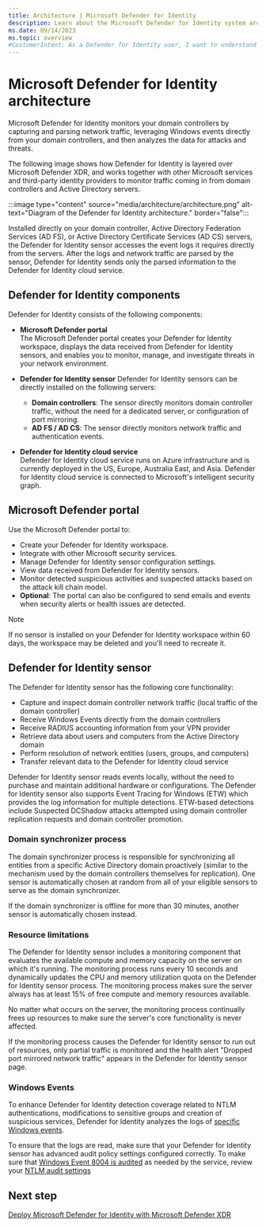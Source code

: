 ```yaml
---
title: Architecture | Microsoft Defender for Identity
description: Learn about the Microsoft Defender for Identity system architecture and related components.
ms.date: 09/14/2023
ms.topic: overview
#CustomerIntent: As a Defender for Identity user, I want to understand the relevant components and how they interact with the rest of my environment so that I can best use Defender for Identity features.
---
```


# Microsoft Defender for Identity architecture

Microsoft Defender for Identity monitors your domain controllers by capturing and parsing network traffic, leveraging Windows events directly from your domain controllers, and then analyzes the data for attacks and threats.

The following image shows how Defender for Identity is layered over Microsoft Defender XDR, and works together with other Microsoft services and third-party identity providers to monitor traffic coming in from domain controllers and Active Directory servers.

:::image type="content" source="media/architecture/architecture.png" alt-text="Diagram of the Defender for Identity architecture." border="false":::

Installed directly on your domain controller, Active Directory Federation Services (AD FS), or Active Directory Certificate Services (AD CS) servers, the Defender for Identity sensor accesses the event logs it requires directly from the servers. After the logs and network traffic are parsed by the sensor, Defender for Identity sends only the parsed information to the Defender for Identity cloud service.

## Defender for Identity components

Defender for Identity consists of the following components:

- **Microsoft Defender portal**  
The Microsoft Defender portal creates your Defender for Identity workspace, displays the data received from Defender for Identity sensors, and enables you to monitor, manage, and investigate threats in your network environment.

- **Defender for Identity sensor** 
Defender for Identity sensors can be directly installed on the following servers:
  - **Domain controllers**: The sensor directly monitors domain controller traffic, without the need for a dedicated server, or configuration of port mirroring.
  - **AD FS / AD CS**: The sensor directly monitors network traffic and authentication events.
- **Defender for Identity cloud service**  
Defender for Identity cloud service runs on Azure infrastructure and is currently deployed in the US, Europe, Australia East, and Asia. Defender for Identity cloud service is connected to Microsoft's intelligent security graph.

## Microsoft Defender portal

Use the Microsoft Defender portal to:

- Create your Defender for Identity workspace.
- Integrate with other Microsoft security services.
- Manage Defender for Identity sensor configuration settings.
- View data received from Defender for Identity sensors.
- Monitor detected suspicious activities and suspected attacks based on the attack kill chain model.
- **Optional**: The portal can also be configured to send emails and events when security alerts or health issues are detected.

> [!NOTE]
> If no sensor is installed on your Defender for Identity workspace within 60 days, the workspace may be deleted and you'll need to recreate it.


## Defender for Identity sensor

The Defender for Identity sensor has the following core functionality:

- Capture and inspect domain controller network traffic (local traffic of the domain controller)
- Receive Windows Events directly from the domain controllers
- Receive RADIUS accounting information from your VPN provider
- Retrieve data about users and computers from the Active Directory domain
- Perform resolution of network entities (users, groups, and computers)
- Transfer relevant data to the Defender for Identity cloud service


Defender for Identity sensor reads events locally, without the need to purchase and maintain additional hardware or configurations. The Defender for Identity sensor also supports Event Tracing for Windows (ETW) which provides the log information for multiple detections. ETW-based detections include Suspected DCShadow attacks attempted using domain controller replication requests and domain controller promotion.

### Domain synchronizer process

The domain synchronizer process is responsible for synchronizing all entities from a specific Active Directory domain proactively (similar to the mechanism used by the domain controllers themselves for replication). One sensor is automatically chosen at random from all of your eligible sensors to serve as the domain synchronizer.

If the domain synchronizer is offline for more than 30 minutes, another sensor is automatically chosen instead.

### Resource limitations

The Defender for Identity sensor includes a monitoring component that evaluates the available compute and memory capacity on the server on which it's running. The monitoring process runs every 10 seconds and dynamically updates the CPU and memory utilization quota on the Defender for Identity sensor process. The monitoring process makes sure the server always has at least 15% of free compute and memory resources available.

No matter what occurs on the server, the monitoring process continually frees up resources to make sure the server's core functionality is never affected.

If the monitoring process causes the Defender for Identity sensor to run out of resources, only partial traffic is monitored and the health alert "Dropped port mirrored network traffic" appears in the Defender for Identity sensor page.

### Windows Events

To enhance Defender for Identity detection coverage related to NTLM authentications, modifications to sensitive groups and creation of suspicious services, Defender for Identity analyzes the logs of [specific Windows events](configure-windows-event-collection.md).

To ensure that the logs are read, make sure that your Defender for Identity sensor has advanced audit policy settings configured correctly. To make sure that [Windows Event 8004 is audited](configure-windows-event-collection.md#configure-ntlm-auditing) as needed by the service, review your [NTLM audit settings](/archive/blogs/askds/ntlm-blocking-and-you-application-analysis-and-auditing-methodologies-in-windows-7)

## Next step

[Deploy Microsoft Defender for Identity with Microsoft Defender XDR](deploy-defender-identity.md)
